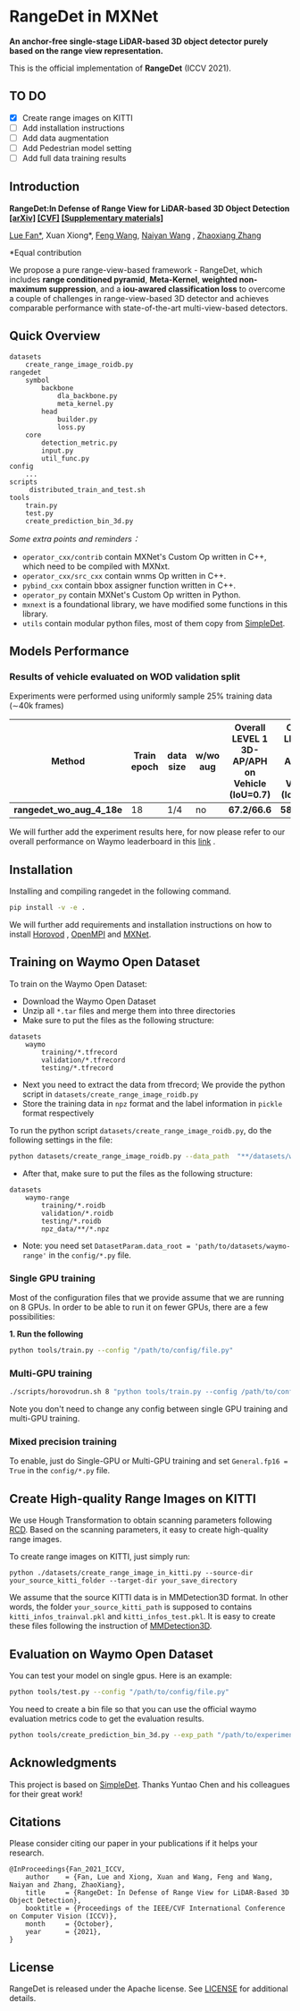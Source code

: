 # RangeDet in MXNet

**An anchor-free single-stage LiDAR-based 3D object detector purely based on the range view representation.**

This is the official implementation of **RangeDet** (ICCV 2021).

## TO DO

- [x] Create range images on KITTI
- [ ] Add installation instructions
- [ ] Add data augmentation
- [ ] Add Pedestrian model setting
- [ ] Add full data training results

## Introduction

**RangeDet:In Defense of Range View for LiDAR-based 3D Object
Detection [[arXiv]](https://arxiv.org/abs/2103.10039) [[CVF]](https://openaccess.thecvf.com/content/ICCV2021/papers/Fan_RangeDet_In_Defense_of_Range_View_for_LiDAR-Based_3D_Object_ICCV_2021_paper.pdf)
[[Supplementary materials]](https://openaccess.thecvf.com/content/ICCV2021/supplemental/Fan_RangeDet_In_Defense_ICCV_2021_supplemental.pdf)**

[Lue Fan*](https://lue.fan/), Xuan Xiong*, [Feng Wang](http://happynear.wang/), [Naiyan Wang](https://winsty.net/)
, [Zhaoxiang Zhang](https://zhaoxiangzhang.net/)

*Equal contribution

We propose a pure range-view-based framework - RangeDet, which includes **range conditioned pyramid**, **Meta-Kernel**,
**weighted non-maximum suppression**, and a **iou-awared classification loss** to overcome a couple of challenges in
range-view-based 3D detector and achieves comparable performance with state-of-the-art multi-view-based detectors.

## Quick Overview

```
datasets
    create_range_image_roidb.py
rangedet
    symbol
        backbone
            dla_backbone.py
            meta_kernel.py
        head
            builder.py
            loss.py
    core
        detection_metric.py
        input.py
        util_func.py
config 
    ...
scripts 
     distributed_train_and_test.sh
tools
    train.py
    test.py
    create_prediction_bin_3d.py
```

*Some extra points and reminders：*

* `operator_cxx/contrib` contain MXNet's Custom Op written in C++, which need to be compiled with MXNxt.
* `operator_cxx/src_cxx` contain wnms Op written in C++.
* `pybind_cxx` contain bbox assigner function written in C++.
* `operator_py` contain MXNet's Custom Op written in Python.
* `mxnext` is a foundational library, we have modified some functions in this library.
* `utils` contain modular python files, most of them copy from [SimpleDet](https://github.com/TuSimple/simpledet).

## Models Performance

### Results of vehicle evaluated on WOD validation split

Experiments were performed using uniformly sample 25% training data (∼40k frames)

Method | Train epoch | data size | w/wo aug | Overall LEVEL 1 3D-AP/APH on Vehicle (IoU=0.7) | Overall LEVEL 2 3D-AP/APH on Vehicle (IoU=0.7)
--- | --- | --- | --- | --- | ---
**rangedet_wo_aug_4_18e**  | 18 | 1/4 | no | **67.2/66.6** | **58.6/58.1** |

We will further add the experiment results here, for now please refer to our overall performance on Waymo leaderboard in
this [link](https://waymo.com/open/challenges/entry/?challenge=DETECTION_3D&emailId=5854f8ae-6285&timestamp=1610168529676138)
.

## Installation

Installing and compiling rangedet in the following command.

```bash
pip install -v -e .
```

We will further add requirements and installation instructions on how to install [Horovod](https://horovod.ai/)
, [OpenMPI](https://www.open-mpi.org/) and [MXNet](https://mxnet.apache.org/versions/1.8.0/).

[comment]: <> (## Pretrained Model)

## Training on Waymo Open Dataset

To train on the Waymo Open Dataset:

* Download the Waymo Open Dataset
* Unzip all `*.tar` files and merge them into three directories
* Make sure to put the files as the following structure:

```
datasets
    waymo
        training/*.tfrecord
        validation/*.tfrecord
        testing/*.tfrecord
```

* Next you need to extract the data from tfrecord; We provide the python script in `datasets/create_range_image_roidb.py`
* Store the training data in `npz` format and the label information in `pickle` format respectively

To run the python script `datasets/create_range_image_roidb.py`, do the following settings in the file:

```bash
python datasets/create_range_image_roidb.py --data_path  "**/datasets/waymo" --save_path "**/datasets/waymo-range" --dataset-split 'training' --save_dir 'npz_data'
```

* After that, make sure to put the files as the following structure:

```
datasets
    waymo-range
        training/*.roidb
        validation/*.roidb
        testing/*.roidb
        npz_data/**/*.npz
```

* Note: you need set `DatasetParam.data_root = 'path/to/datasets/waymo-range'` in the `config/*.py` file.

### Single GPU training

Most of the configuration files that we provide assume that we are running on 8 GPUs. In order to be able to run it on
fewer GPUs, there are a few possibilities:

**1. Run the following**

```bash
python tools/train.py --config "/path/to/config/file.py"
```

### Multi-GPU training

```bash
./scripts/horovodrun.sh 8 "python tools/train.py --config /path/to/config/file.py"
```

Note you don't need to change any config between single GPU training and multi-GPU training.

### Mixed precision training

To enable, just do Single-GPU or Multi-GPU training and set `General.fp16 = True` in the `config/*.py` file.

## Create High-quality Range Images on KITTI
We use Hough Transformation to obtain scanning parameters following [RCD](https://arxiv.org/abs/2005.09927). Based on the scanning parameters, it easy to create high-quality range images.

To create range images on KITTI, just simply run:
```
python ./datasets/create_range_image_in_kitti.py --source-dir your_source_kitti_folder --target-dir your_save_directory

```
We assume that the source KITTI data is in MMDetection3D format. In other words, the folder `your_source_kitti_path` is supposed to contains `kitti_infos_trainval.pkl` and `kitti_infos_test.pkl`. It is easy to create these files following the instruction of [MMDetection3D](https://github.com/open-mmlab/mmdetection3d/blob/master/docs/datasets/kitti_det.md).

## Evaluation on Waymo Open Dataset

You can test your model on single gpus. Here is an example:

```bash
python tools/test.py --config "/path/to/config/file.py"
```

You need to create a bin file so that you can use the official waymo evaluation metrics code to get the evaluation
results.

```bash
python tools/create_prediction_bin_3d.py --exp_path "/path/to/experiments" --config "config_file" -epoch num_epoch --save_bin_path "/path/to/save_bin_file"
```

## Acknowledgments

This project is based on [SimpleDet](https://github.com/TuSimple/simpledet). Thanks Yuntao Chen and his colleagues for
their great work!

## Citations

Please consider citing our paper in your publications if it helps your research.

```
@InProceedings{Fan_2021_ICCV,
    author    = {Fan, Lue and Xiong, Xuan and Wang, Feng and Wang, Naiyan and Zhang, ZhaoXiang},
    title     = {RangeDet: In Defense of Range View for LiDAR-Based 3D Object Detection},
    booktitle = {Proceedings of the IEEE/CVF International Conference on Computer Vision (ICCV)},
    month     = {October},
    year      = {2021},
}
```

## License

RangeDet is released under the Apache license. See [LICENSE](LICENSE) for additional details.
